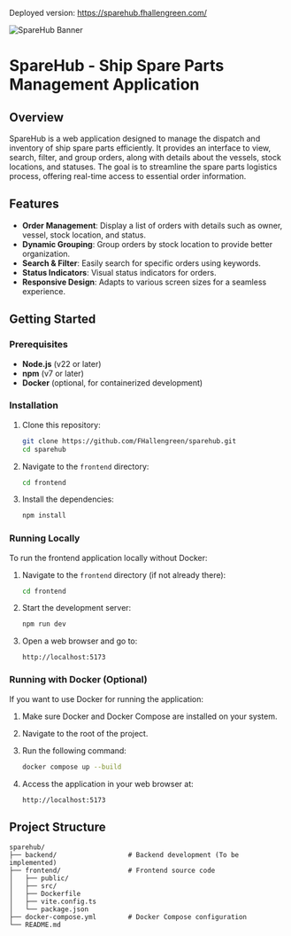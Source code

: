Deployed version: https://sparehub.fhallengreen.com/ 

![SpareHub Banner](https://i.imgur.com/8xpieD7.png)

# SpareHub - Ship Spare Parts Management Application

## Overview
SpareHub is a web application designed to manage the dispatch and inventory of ship spare parts efficiently. It provides an interface to view, search, filter, and group orders, along with details about the vessels, stock locations, and statuses. The goal is to streamline the spare parts logistics process, offering real-time access to essential order information.

## Features
- **Order Management**: Display a list of orders with details such as owner, vessel, stock location, and status.
- **Dynamic Grouping**: Group orders by stock location to provide better organization.
- **Search & Filter**: Easily search for specific orders using keywords.
- **Status Indicators**: Visual status indicators for orders.
- **Responsive Design**: Adapts to various screen sizes for a seamless experience.

## Getting Started
### Prerequisites
- **Node.js** (v22 or later)
- **npm** (v7 or later)
- **Docker** (optional, for containerized development)

### Installation
1. Clone this repository:
   ```bash
   git clone https://github.com/FHallengreen/sparehub.git
   cd sparehub
   ```

2. Navigate to the `frontend` directory:
   ```bash
   cd frontend
   ```

3. Install the dependencies:
   ```bash
   npm install
   ```

### Running Locally
To run the frontend application locally without Docker:
1. Navigate to the `frontend` directory (if not already there):
   ```bash
   cd frontend
   ```

2. Start the development server:
   ```bash
   npm run dev
   ```

3. Open a web browser and go to:
   ```
   http://localhost:5173
   ```

### Running with Docker (Optional)
If you want to use Docker for running the application:
1. Make sure Docker and Docker Compose are installed on your system.
2. Navigate to the root of the project.
3. Run the following command:
   ```bash
   docker compose up --build
   ```

4. Access the application in your web browser at:
   ```
   http://localhost:5173
   ```

## Project Structure
```
sparehub/
├── backend/                  # Backend development (To be implemented)
├── frontend/                 # Frontend source code
│   ├── public/
│   ├── src/
│   ├── Dockerfile
│   ├── vite.config.ts
│   └── package.json
├── docker-compose.yml        # Docker Compose configuration
└── README.md
```
